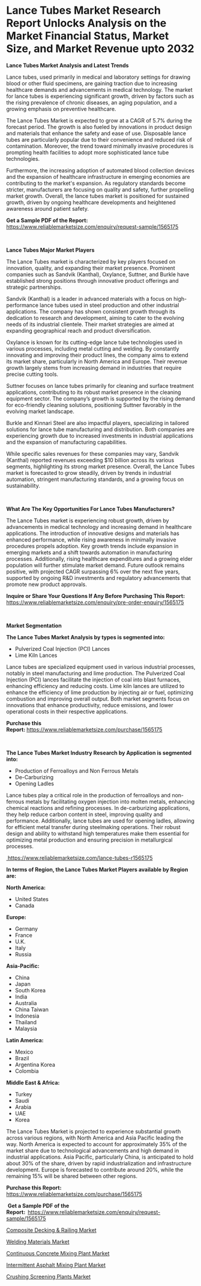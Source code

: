 <p><h1>Lance Tubes Market Research Report Unlocks Analysis on the Market Financial Status, Market Size, and Market Revenue upto 2032</h1></p><p><strong>Lance Tubes Market Analysis and Latest Trends</strong></p>
<p><p>Lance tubes, used primarily in medical and laboratory settings for drawing blood or other fluid specimens, are gaining traction due to increasing healthcare demands and advancements in medical technology. The market for lance tubes is experiencing significant growth, driven by factors such as the rising prevalence of chronic diseases, an aging population, and a growing emphasis on preventive healthcare.</p><p>The Lance Tubes Market is expected to grow at a CAGR of 5.7% during the forecast period. The growth is also fueled by innovations in product design and materials that enhance the safety and ease of use. Disposable lance tubes are particularly popular due to their convenience and reduced risk of contamination. Moreover, the trend toward minimally invasive procedures is prompting health facilities to adopt more sophisticated lance tube technologies.</p><p>Furthermore, the increasing adoption of automated blood collection devices and the expansion of healthcare infrastructure in emerging economies are contributing to the market's expansion. As regulatory standards become stricter, manufacturers are focusing on quality and safety, further propelling market growth. Overall, the lance tubes market is positioned for sustained growth, driven by ongoing healthcare developments and heightened awareness around patient safety.</p></p>
<p><strong>Get a Sample PDF of the Report:&nbsp;</strong> <a href="https://www.reliablemarketsize.com/enquiry/request-sample/1565175?utm_campaign=1943&utm_medium=2&utm_source=Github&utm_content=ia&utm_term=31032025&utm_id=lance-tubes">https://www.reliablemarketsize.com/enquiry/request-sample/1565175</a></p>
<p>&nbsp;</p>
<p><strong>Lance Tubes Major Market Players</strong></p>
<p><p>The Lance Tubes market is characterized by key players focused on innovation, quality, and expanding their market presence. Prominent companies such as Sandvik (Kanthal), Oxylance, Suttner, and Burkle have established strong positions through innovative product offerings and strategic partnerships.</p><p>Sandvik (Kanthal) is a leader in advanced materials with a focus on high-performance lance tubes used in steel production and other industrial applications. The company has shown consistent growth through its dedication to research and development, aiming to cater to the evolving needs of its industrial clientele. Their market strategies are aimed at expanding geographical reach and product diversification.</p><p>Oxylance is known for its cutting-edge lance tube technologies used in various processes, including metal cutting and welding. By constantly innovating and improving their product lines, the company aims to extend its market share, particularly in North America and Europe. Their revenue growth largely stems from increasing demand in industries that require precise cutting tools.</p><p>Suttner focuses on lance tubes primarily for cleaning and surface treatment applications, contributing to its robust market presence in the cleaning equipment sector. The company’s growth is supported by the rising demand for eco-friendly cleaning solutions, positioning Suttner favorably in the evolving market landscape.</p><p>Burkle and Kinnari Steel are also impactful players, specializing in tailored solutions for lance tube manufacturing and distribution. Both companies are experiencing growth due to increased investments in industrial applications and the expansion of manufacturing capabilities.</p><p>While specific sales revenues for these companies may vary, Sandvik (Kanthal) reported revenues exceeding $10 billion across its various segments, highlighting its strong market presence. Overall, the Lance Tubes market is forecasted to grow steadily, driven by trends in industrial automation, stringent manufacturing standards, and a growing focus on sustainability.</p></p>
<p>&nbsp;</p>
<p><strong>What Are The Key Opportunities For Lance Tubes Manufacturers?</strong></p>
<p><p>The Lance Tubes market is experiencing robust growth, driven by advancements in medical technology and increasing demand in healthcare applications. The introduction of innovative designs and materials has enhanced performance, while rising awareness in minimally invasive procedures propels adoption. Key growth trends include expansion in emerging markets and a shift towards automation in manufacturing processes. Additionally, rising healthcare expenditures and a growing elder population will further stimulate market demand. Future outlook remains positive, with projected CAGR surpassing 6% over the next five years, supported by ongoing R&D investments and regulatory advancements that promote new product approvals.</p></p>
<p><strong>Inquire or Share Your Questions If Any Before Purchasing This Report:</strong> <a href="https://www.reliablemarketsize.com/enquiry/pre-order-enquiry/1565175?utm_campaign=1943&utm_medium=2&utm_source=Github&utm_content=ia&utm_term=31032025&utm_id=lance-tubes">https://www.reliablemarketsize.com/enquiry/pre-order-enquiry/1565175</a></p>
<p>&nbsp;</p>
<p><strong>Market Segmentation</strong></p>
<p><strong>The Lance Tubes Market Analysis by types is segmented into:</strong></p>
<p><ul><li>Pulverized Coal Injection (PCI) Lances</li><li>Lime Kiln Lances</li></ul></p>
<p><p>Lance tubes are specialized equipment used in various industrial processes, notably in steel manufacturing and lime production. The Pulverized Coal Injection (PCI) lances facilitate the injection of coal into blast furnaces, enhancing efficiency and reducing costs. Lime kiln lances are utilized to enhance the efficiency of lime production by injecting air or fuel, optimizing combustion and improving overall output. Both market segments focus on innovations that enhance productivity, reduce emissions, and lower operational costs in their respective applications.</p></p>
<p><strong>Purchase this Report:&nbsp;</strong><a href="https://www.reliablemarketsize.com/purchase/1565175?utm_campaign=1943&utm_medium=2&utm_source=Github&utm_content=ia&utm_term=31032025&utm_id=lance-tubes">https://www.reliablemarketsize.com/purchase/1565175</a></p>
<p>&nbsp;</p>
<p><strong>The Lance Tubes Market Industry Research by Application is segmented into:</strong></p>
<p><ul><li>Production of Ferroalloys and Non Ferrous Metals</li><li>De-Carburizing</li><li>Opening Ladles</li></ul></p>
<p><p>Lance tubes play a critical role in the production of ferroalloys and non-ferrous metals by facilitating oxygen injection into molten metals, enhancing chemical reactions and refining processes. In de-carburizing applications, they help reduce carbon content in steel, improving quality and performance. Additionally, lance tubes are used for opening ladles, allowing for efficient metal transfer during steelmaking operations. Their robust design and ability to withstand high temperatures make them essential for optimizing metal production and ensuring precision in metallurgical processes.</p></p>
<p><a href="https://www.reliablemarketsize.com/lance-tubes-r1565175?utm_campaign=1943&utm_medium=2&utm_source=Github&utm_content=ia&utm_term=31032025&utm_id=lance-tubes">&nbsp;https://www.reliablemarketsize.com/lance-tubes-r1565175</a></p>
<p><strong>In terms of Region, the Lance Tubes Market Players available by Region are:</strong></p>
<p>
    <p> <strong> North America: </strong>
        <ul>
            <li>United States</li>
            <li>Canada</li>
        </ul>
        </p> 
    <p> <strong> Europe: </strong>
        <ul>
            <li>Germany</li>
            <li>France</li>
            <li>U.K.</li>
            <li>Italy</li>
            <li>Russia</li>
        </ul>
        </p> 
    <p> <strong> Asia-Pacific: </strong>
        <ul>
            <li>China</li>
            <li>Japan</li>
            <li>South Korea</li>
            <li>India</li>
            <li>Australia</li>
            <li>China Taiwan</li>
            <li>Indonesia</li>
            <li>Thailand</li>
            <li>Malaysia</li>
        </ul>
        </p> 
    <p> <strong> Latin America: </strong>
        <ul>
            <li>Mexico</li>
            <li>Brazil</li>
            <li>Argentina Korea</li>
            <li>Colombia</li>
        </ul>
        </p> 
    <p> <strong> Middle East & Africa: </strong>
        <ul>
            <li>Turkey</li>
            <li>Saudi</li>
            <li>Arabia</li>
            <li>UAE</li>
            <li>Korea</li>
        </ul>
    </p>
    </p>
<p><p>The Lance Tubes Market is projected to experience substantial growth across various regions, with North America and Asia Pacific leading the way. North America is expected to account for approximately 35% of the market share due to technological advancements and high demand in industrial applications. Asia Pacific, particularly China, is anticipated to hold about 30% of the share, driven by rapid industrialization and infrastructure development. Europe is forecasted to contribute around 20%, while the remaining 15% will be shared between other regions.</p></p>
<p><strong>Purchase this Report: </strong><a href="https://www.reliablemarketsize.com/purchase/1565175?utm_campaign=1943&utm_medium=2&utm_source=Github&utm_content=ia&utm_term=31032025&utm_id=lance-tubes">https://www.reliablemarketsize.com/purchase/1565175</a></p>
<p>&nbsp;<strong>Get a Sample PDF of the Report:&nbsp;&nbsp;</strong><a href="https://www.reliablemarketsize.com/enquiry/request-sample/1565175?utm_campaign=1943&utm_medium=2&utm_source=Github&utm_content=ia&utm_term=31032025&utm_id=lance-tubes">https://www.reliablemarketsize.com/enquiry/request-sample/1565175</a></p>
<p><strong></strong></p>
<p><p><a href="https://github.com/safatabhee/Market-Research-Report-List-1/blob/main/composite-decking-railing-market.md?utm_campaign=1943&utm_medium=2&utm_source=Github&utm_content=ia&utm_term=31032025&utm_id=lance-tubes">Composite Decking & Railing Market</a></p><p><a href="https://github.com/resiebustin/Market-Research-Report-List-1/blob/main/welding-materials-market.md?utm_campaign=1943&utm_medium=2&utm_source=Github&utm_content=ia&utm_term=31032025&utm_id=lance-tubes">Welding Materials Market</a></p><p><a href="https://www.linkedin.com/pulse/examining-continuous-concrete-mixing-plant-market-manufacturing-j84vc?utm_campaign=1943&utm_medium=2&utm_source=Github&utm_content=ia&utm_term=31032025&utm_id=lance-tubes">Continuous Concrete Mixing Plant Market</a></p><p><a href="https://www.linkedin.com/pulse/impressive-global-intermittent-asphalt-mixing-plant-market-imolc?utm_campaign=1943&utm_medium=2&utm_source=Github&utm_content=ia&utm_term=31032025&utm_id=lance-tubes">Intermittent Asphalt Mixing Plant Market</a></p><p><a href="https://www.linkedin.com/pulse/crushing-screening-plants-market-size-type-product-global-industry-mby6c?utm_campaign=1943&utm_medium=2&utm_source=Github&utm_content=ia&utm_term=31032025&utm_id=lance-tubes">Crushing Screening Plants Market</a></p></p>